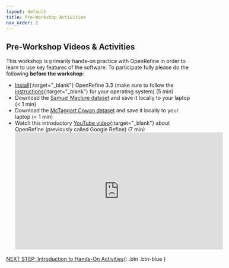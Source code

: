 ```yaml
---
layout: default
title: Pre-Workshop Activities
nav_order: 2
---
```


## Pre-Workshop Videos & Activities
This workshop is primarily hands-on practice with OpenRefine in order to learn to use key features of the software. To participate fully please do the following **before the workshop**:

-   [Install](http://openrefine.org/download.html){:target="_blank"} OpenRefine 3.3 (make sure to follow the [instructions](https://github.com/OpenRefine/OpenRefine/wiki/Installation-Instructions){:target="_blank"} for your operating system) (5 min)
-   Download the <a href="" download>Samuel Maclure dataset</a> and save it locally to your laptop (< 1 min)
-   Download the <a href="resources/McTaggartCowanSkeletons_3D_OpenRefine.xlsx" download>McTaggart Cowan dataset</a> and save it locally to your laptop (< 1 min)
-   Watch this introductory [YouTube video](https://www.youtube.com/watch?v=B70J_H_zAWM){:target="_blank"} about OpenRefine (previously called Google Refine) (7 min)<br>
    <iframe width="560" height="315" src="https://www.youtube.com/embed/B70J_H_zAWM" title="YouTube video player" frameborder="0" allow="accelerometer; autoplay; clipboard-write; encrypted-media; gyroscope; picture-in-picture" allowfullscreen></iframe>

[NEXT STEP: Introduction to Hands-On Activities](activities-intro.html){: .btn .btn-blue }
